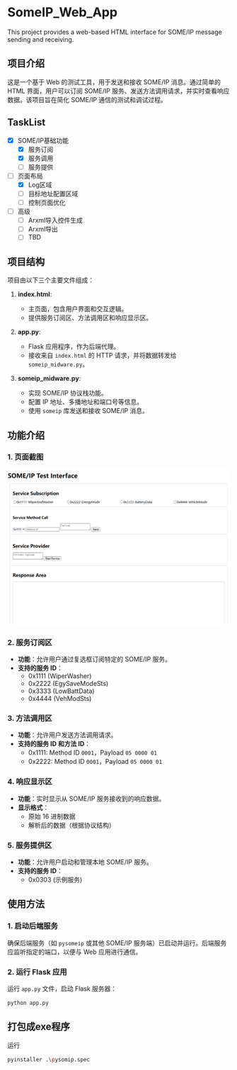 # SomeIP_Web_App
This project provides a web-based HTML interface for SOME/IP message sending and receiving.

## 项目介绍
这是一个基于 Web 的测试工具，用于发送和接收 SOME/IP 消息。通过简单的 HTML 界面，用户可以订阅 SOME/IP 服务、发送方法调用请求，并实时查看响应数据。该项目旨在简化 SOME/IP 通信的测试和调试过程。

## TaskList
- [x] SOME/IP基础功能
    - [x] 服务订阅
    - [x] 服务调用
    - [ ] 服务提供
- [ ] 页面布局
    - [x] Log区域
    - [ ] 目标地址配置区域
    - [ ] 控制页面优化
- [ ] 高级
    - [ ] Arxml导入控件生成
    - [ ] Arxml导出
    - [ ] TBD

## 项目结构
项目由以下三个主要文件组成：

1. **index.html**:
   - 主页面，包含用户界面和交互逻辑。
   - 提供服务订阅区、方法调用区和响应显示区。

2. **app.py**:
   - Flask 应用程序，作为后端代理。
   - 接收来自 `index.html` 的 HTTP 请求，并将数据转发给 `someip_midware.py`。

3. **someip_midware.py**:
   - 实现 SOME/IP 协议栈功能。
   - 配置 IP 地址、多播地址和端口号等信息。
   - 使用 `someip` 库发送和接收 SOME/IP 消息。

## 功能介绍

### 1. 页面截图
![Web Interface](images/index.PNG)

### 2. 服务订阅区
- **功能**：允许用户通过复选框订阅特定的 SOME/IP 服务。
- **支持的服务 ID**：
  - 0x1111 (WiperWasher)
  - 0x2222 (EgySaveModeSts)
  - 0x3333 (LowBattData)
  - 0x4444 (VehModSts)

### 3. 方法调用区
- **功能**：允许用户发送方法调用请求。
- **支持的服务 ID 和方法 ID**：
  - 0x1111: Method ID `0001`，Payload `05 0000 01`
  - 0x2222: Method ID `0001`，Payload `05 0000 01`

### 4. 响应显示区
- **功能**：实时显示从 SOME/IP 服务接收到的响应数据。
- **显示格式**：
  - 原始 16 进制数据
  - 解析后的数据（根据协议结构）

### 5. 服务提供区
- **功能**：允许用户启动和管理本地 SOME/IP 服务。
- **支持的服务 ID**：
  - 0x0303 (示例服务)

## 使用方法

### 1. 启动后端服务
确保后端服务（如 `pysomeip` 或其他 SOME/IP 服务端）已启动并运行。后端服务应监听指定的端口，以便与 Web 应用进行通信。

### 2. 运行 Flask 应用
运行 `app.py` 文件，启动 Flask 服务器：
```bash
python app.py
```
## 打包成exe程序
运行 
```bash
pyinstaller .\pysomip.spec
```
